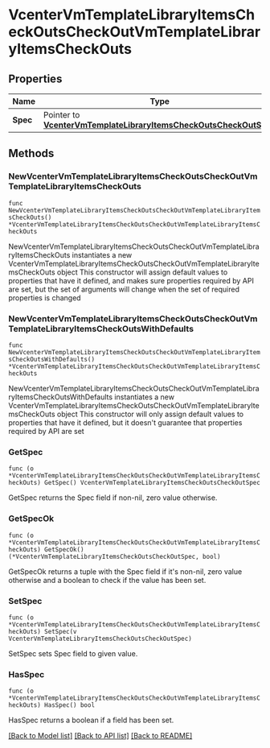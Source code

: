 # VcenterVmTemplateLibraryItemsCheckOutsCheckOutVmTemplateLibraryItemsCheckOuts

## Properties

Name | Type | Description | Notes
------------ | ------------- | ------------- | -------------
**Spec** | Pointer to [**VcenterVmTemplateLibraryItemsCheckOutsCheckOutSpec**](VcenterVmTemplateLibraryItemsCheckOutsCheckOutSpec.md) |  | [optional] 

## Methods

### NewVcenterVmTemplateLibraryItemsCheckOutsCheckOutVmTemplateLibraryItemsCheckOuts

`func NewVcenterVmTemplateLibraryItemsCheckOutsCheckOutVmTemplateLibraryItemsCheckOuts() *VcenterVmTemplateLibraryItemsCheckOutsCheckOutVmTemplateLibraryItemsCheckOuts`

NewVcenterVmTemplateLibraryItemsCheckOutsCheckOutVmTemplateLibraryItemsCheckOuts instantiates a new VcenterVmTemplateLibraryItemsCheckOutsCheckOutVmTemplateLibraryItemsCheckOuts object
This constructor will assign default values to properties that have it defined,
and makes sure properties required by API are set, but the set of arguments
will change when the set of required properties is changed

### NewVcenterVmTemplateLibraryItemsCheckOutsCheckOutVmTemplateLibraryItemsCheckOutsWithDefaults

`func NewVcenterVmTemplateLibraryItemsCheckOutsCheckOutVmTemplateLibraryItemsCheckOutsWithDefaults() *VcenterVmTemplateLibraryItemsCheckOutsCheckOutVmTemplateLibraryItemsCheckOuts`

NewVcenterVmTemplateLibraryItemsCheckOutsCheckOutVmTemplateLibraryItemsCheckOutsWithDefaults instantiates a new VcenterVmTemplateLibraryItemsCheckOutsCheckOutVmTemplateLibraryItemsCheckOuts object
This constructor will only assign default values to properties that have it defined,
but it doesn't guarantee that properties required by API are set

### GetSpec

`func (o *VcenterVmTemplateLibraryItemsCheckOutsCheckOutVmTemplateLibraryItemsCheckOuts) GetSpec() VcenterVmTemplateLibraryItemsCheckOutsCheckOutSpec`

GetSpec returns the Spec field if non-nil, zero value otherwise.

### GetSpecOk

`func (o *VcenterVmTemplateLibraryItemsCheckOutsCheckOutVmTemplateLibraryItemsCheckOuts) GetSpecOk() (*VcenterVmTemplateLibraryItemsCheckOutsCheckOutSpec, bool)`

GetSpecOk returns a tuple with the Spec field if it's non-nil, zero value otherwise
and a boolean to check if the value has been set.

### SetSpec

`func (o *VcenterVmTemplateLibraryItemsCheckOutsCheckOutVmTemplateLibraryItemsCheckOuts) SetSpec(v VcenterVmTemplateLibraryItemsCheckOutsCheckOutSpec)`

SetSpec sets Spec field to given value.

### HasSpec

`func (o *VcenterVmTemplateLibraryItemsCheckOutsCheckOutVmTemplateLibraryItemsCheckOuts) HasSpec() bool`

HasSpec returns a boolean if a field has been set.


[[Back to Model list]](../README.md#documentation-for-models) [[Back to API list]](../README.md#documentation-for-api-endpoints) [[Back to README]](../README.md)



